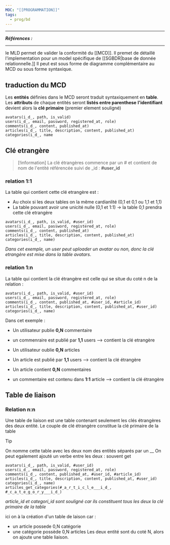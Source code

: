```yaml
---
MOC: "[[PROGRAMMATION]]"
tags:
  - prog/bd
---
```

---
***Références :***

---

le MLD permet de valider la conformité du [[MCD]].
Il premet de détaillé l'implementation pour un model spécifique de [[SGBDR|base de donnée relationnelle.]]
Il peut est sous forme de diagramme complémentaire au MCD ou sous forme syntaxique.

## traduction du MCD

Les **entités** définies dans le MCD seront traduit syntaxiquement en **table**.
Les **attributs** de chaque entités seront **listés entre parenthese**
**l'identifiant** devient alors la **clé primaire** (premier element souligné)

```
avatars(i̲d̲, path, is_valid)
users(i̲d̲, email, password, registered_at, role)
comments(i̲d̲, content, published_at)
articles(i̲d̲, title, description, content, published_at)
categories(i̲d̲, name
```


## Clé etrangère

> [!information]
> La clé étrangères commence par un # et contient de nom de l'entité référencée suivi de _id : 
> **\#user_id**

### **relation 1:1**

La table qui contient cette clé etrangère est : 
- Au choix si les deux tables on la même cardianlité (0,1 et 0,1 ou 1,1 et 1,1)
- La table pouvant avoir une unicité nulle (0,1 et 1:1) -> la table 0,1 prendra cette clé etrangère

```
avatars(i̲d̲, path, is_valid, #user_id)
users(i̲d̲, email, password, registered_at, role)
comments(i̲d̲, content, published_at)
articles(i̲d̲, title, description, content, published_at)
categories(i̲d̲, name)
```

*Dans cet exemple, un user peut uploader un avatar ou non, donc la clé etrangère est mise dans la table avatars*.

### **relation 1:n**

La table qui contient la clé étrangère est celle qui se situe du coté n de la relation : 

```
avatars(i̲d̲, path, is_valid, #user_id)
users(i̲d̲, email, password, registered_at, role)
comments(i̲d̲, content, published_at, #user_id, #article_id)
articles(i̲d̲, title, description, content, published_at, #user_id)
categories(i̲d̲, name)
```

Dans cet exemple : 
- Un utilisateur publie **0,N** commentaire
- un commenraire est publié par **1,1** users --> contient la clé etrangère

- Un utilisateur oublie **0,N** articles
- Un article est publié par **1,1** users --> contient la clé étrangère 

- Un article contient **0,N** commentaires
- un commentaire est contenu dans **1:1** article --> contient la clé étrangère 

## Table de liaison 

### **Relation n:n**

Une table de liaison est une table contenant seulement les clés étrangères des deux entité. Le couple de clé étrangère constitue la clé primaire de la table 

> [!tip]
> On nomme cette table avec les deux nom des entités séparés par un __
> On peut egalement ajouté un verbe entre les deux : souvent get


```
avatars(i̲d̲, path, is_valid, #user_id)
users(i̲d̲, email, password, registered_at, role)
comments(i̲d̲, content, published_at, #user_id, #article_id)
articles(i̲d̲, title, description, content, published_at, #user_id)
categories(i̲d̲, name)
articles_get_categories(#̲a̲r̲t̲i̲c̲l̲e̲_̲i̲d̲, #̲c̲a̲t̲e̲g̲o̲r̲y̲_̲i̲d̲)
```

*article_id et categori_id sont souligné car ils constituent tous les deux la clé primaire de la table* 

ici on à la création d'un table de laison car : 
- un article possede 0,N catégorie 
- une catégorie possède 0,N articles
Les deux entité sont du coté N, alors on ajoute une table liaison.

